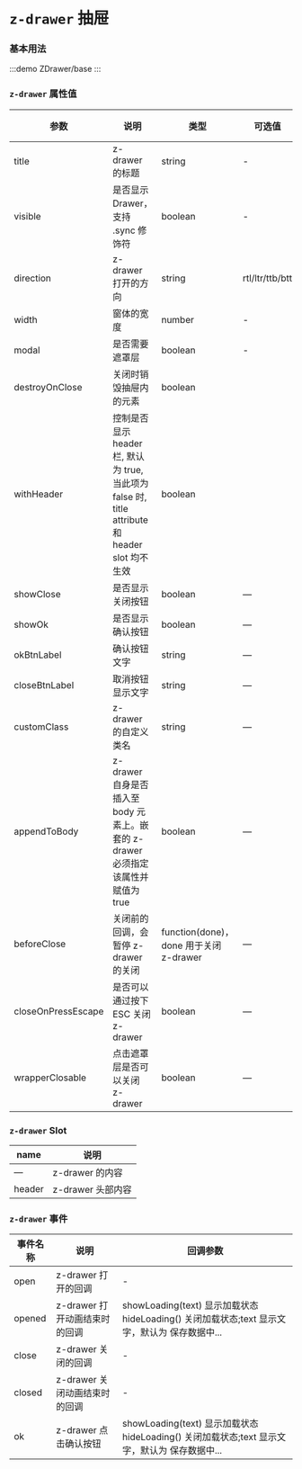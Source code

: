 # `z-drawer` 抽屉

### 基本用法

:::demo
ZDrawer/base
:::

### `z-drawer` 属性值

| 参数               | 说明                                                                                            | 类型                                   | 可选值          | 默认值 |
| ------------------ | ----------------------------------------------------------------------------------------------- | -------------------------------------- | --------------- | ------ |
| title              | z-drawer 的标题                                                                                 | string                                 | -               | -      |
| visible            | 是否显示 Drawer，支持 .sync 修饰符                                                              | boolean                                | -               | false  |
| direction          | z-drawer 打开的方向                                                                             | string                                 | rtl/ltr/ttb/btt | rtl    |
| width              | 窗体的宽度                                                                                      | number                                 | -               | 600    |
| modal              | 是否需要遮罩层                                                                                  | boolean                                | -               | true   |
| destroyOnClose     | 关闭时销毁抽屉内的元素                                                                          | boolean                                |                 | true   |
| withHeader         | 控制是否显示 header 栏, 默认为 true, 当此项为 false 时, title attribute 和 header slot 均不生效 | boolean                                |                 | true   |
| showClose          | 是否显示关闭按钮                                                                                | boolean                                | —               | true   |
| showOk             | 是否显示确认按钮                                                                                | boolean                                | —               | true   |
| okBtnLabel         | 确认按钮文字                                                                                    | string                                 | —               | 确定   |
| closeBtnLabel      | 取消按钮显示文字                                                                                | string                                 | —               | 取消   |
| customClass        | z-drawer 的自定义类名                                                                           | string                                 | —               | —      |
| appendToBody       | z-drawer 自身是否插入至 body 元素上。嵌套的 z-drawer 必须指定该属性并赋值为 true                | boolean                                | —               | false  |
| beforeClose        | 关闭前的回调，会暂停 z-drawer 的关闭                                                            | function(done)，done 用于关闭 z-drawer | —               | —      |
| closeOnPressEscape | 是否可以通过按下 ESC 关闭 z-drawer                                                              | boolean                                | —               | true   |
| wrapperClosable    | 点击遮罩层是否可以关闭 z-drawer                                                                 | boolean                                | —               | false  |

### `z-drawer` Slot

| name   | 说明              |
| ------ | ----------------- |
| —      | z-drawer 的内容   |
| header | z-drawer 头部内容 |

### `z-drawer` 事件

| 事件名称 | 说明                          | 回调参数                                                                                      |
| -------- | ----------------------------- | --------------------------------------------------------------------------------------------- |
| open     | z-drawer 打开的回调           | -                                                                                             |
| opened   | z-drawer 打开动画结束时的回调 | showLoading(text) 显示加载状态 hideLoading() 关闭加载状态;text 显示文字，默认为 保存数据中... |
| close    | z-drawer 关闭的回调           | -                                                                                             |
| closed   | z-drawer 关闭动画结束时的回调 | -                                                                                             |
| ok       | z-drawer 点击确认按钮         | showLoading(text) 显示加载状态 hideLoading() 关闭加载状态;text 显示文字，默认为 保存数据中... |
